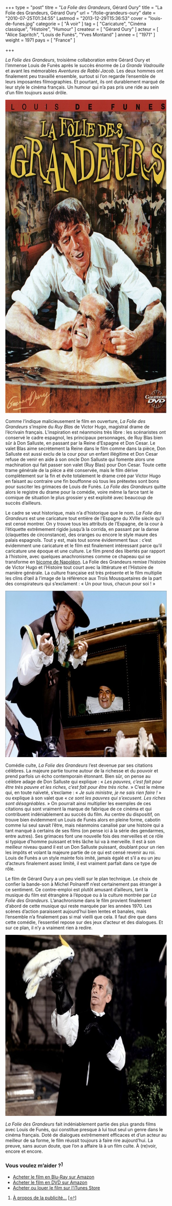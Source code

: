 +++
type = "post"
titre = "<em>La Folie des Grandeurs</em>, Gérard Oury"
title = "La Folie des Grandeurs, Gérard Oury"
url = "/folie-grandeurs-oury"
date = "2010-07-25T01:34:55"
Lastmod = "2013-12-29T15:36:53"
cover = "louis-de-funes.jpg"
categorie = [ "À voir" ]
tag = [ "Caricature", "Cinéma classique", "Histoire", "Humour" ]
createur = [ "Gérard Oury" ]
acteur = [ "Alice Sapritch", "Louis de Funès", "Yves Montand" ]
annee = [ "1971" ]
weight = 1971
pays = [ "France" ]

+++

<p><em>La Folie des Grandeurs</em>, troisième collaboration entre Gérard Oury et l&rsquo;immense Louis de Funès après le succès énorme de <em>La Grande Vadrouille</em> et avant les mémorables <em>Aventures de Rabbi Jacob</em>. Les deux hommes ont finalement peu travaillé ensemble, surtout si l&rsquo;on regarde l&rsquo;ensemble de leurs imposantes filmographies. Et pourtant, ils ont durablement marqué de leur style le cinéma français. Un humour qui n&rsquo;a pas pris une ride au sein d&rsquo;un film toujours aussi drôle.</p>
<div style="text-align: center;"><a href="http://www.allocine.fr/film/fichefilm_gen_cfilm=9268.html" target="_blank"><img class="aligncenter" src="la-folie-des-grandeurs.jpg" border="0" alt="la-folie-des-grandeurs.jpg" width="690" height="978" /></a></div>
<p>Comme l&rsquo;indique malicieusement le film en ouverture, <em>La Folie des Grandeurs</em> s&rsquo;inspire du <em>Ruy Blas</em> de Victor Hugo, magistral drame de l&rsquo;écrivain français. L&rsquo;inspiration est néanmoins très libre : les scénaristes ont conservé le cadre espagnol, les principaux personnages, de Ruy Blas bien sûr à Don Salluste, en passant par la Reine d&rsquo;Espagne et Don Cesar. Le valet Blas aime secrètement la Reine dans le film comme dans la pièce, Don Salluste est aussi exclu de la cour pour un enfant illégitime et Don Cesar refuse de venir en aide à son oncle Don Salluste qui fomente alors une machination qui fait passer son valet (Ruy Blas) pour Don Cesar. Toute cette trame générale de la pièce a été conservée, mais le film dérive complètement sur la fin et évite totalement le drame créé par Victor Hugo en faisant au contraire une fin bouffonne où tous les prétextes sont bons pour susciter les grimaces de Louis de Funès. <em>La Folie des Grandeurs</em> quitte alors le registre du drame pour la comédie, voire même la farce tant le comique de situation le plus grossier y est exploité avec beaucoup de succès d&rsquo;ailleurs.</p>
<p>Le cadre se veut historique, mais n&rsquo;a d&rsquo;historique que le nom. <em>La Folie des Grandeurs</em> est une caricature tout entière de l&rsquo;Espagne du XVIIe siècle qu&rsquo;il est censé montrer. On y trouve tous les attributs de l&rsquo;Espagne, de la cour à l&rsquo;étiquette extrêmement rigide jusqu&rsquo;à la corrida, en passant par la danse (claquettes de circonstance), des oranges ou encore le style maure des palais espagnols. Tout y est, mais tout sonne évidemment faux : c&rsquo;est évidemment une caricature et le film est finalement intéressant parce qu&rsquo;il caricature une époque et une culture. Le film prend des libertés par rapport à l&rsquo;histoire, avec quelques anachronismes comme ce chapeau qui se transforme en <a href="http://fr.wikipedia.org/wiki/Chapeau_de_Napoléon">bicome de Napoléon</a>. La Folie des Grandeurs remixe l&rsquo;histoire de Victor Hugo et l&rsquo;Histoire tout court avec la littérature et l&rsquo;Histoire de manière générale. La culture française est très présente et le film multiplie les clins d&rsquo;œil à l&rsquo;image de la référence aux Trois Mousquetaires de la part des conspirateurs qui s&rsquo;exclament : &laquo;&nbsp;Un pour tous, chacun pour soi !&nbsp;&raquo;</p>
<div style="text-align: center;"><img class="aligncenter" src="la-folie-des-grandeurs-oury.jpg" border="0" alt="la-folie-des-grandeurs-oury.jpg" width="690" height="519" /></div>
<p>Comédie culte, <em>La Folie des Grandeurs</em> l&rsquo;est devenue par ses citations célèbres. La majeure partie tourne autour de la richesse et du pouvoir et prend parfois un écho contemporain étonnant. Bien sûr, on pense au célèbre adage de Don Salluste qui explique : &laquo;&nbsp;<em>Les pauvres, c&rsquo;est fait pour être très pauvre et les riches, c&rsquo;est fait pour être très riche</em>.&nbsp;&raquo; C&rsquo;est le même qui, en toute naïveté, s&rsquo;exclame : &laquo;&nbsp;<em>Je suis ministre, je ne sais rien faire !</em>&nbsp;&raquo; ou explique à son valet que &laquo;&nbsp;<em>ce sont les pauvres qui s&rsquo;excusent. Les riches sont désagréables.</em>&nbsp;&raquo; On pourrait ainsi multiplier les exemples de ces citations qui sont vraiment la marque de fabrique de ce cinéma et qui contribuent indéniablement au succès du film. Au centre du dispositif, on trouve bien évidemment un Louis de Funès alors en pleine forme, cabotin comme lui seul savait l&rsquo;être, mais néanmoins canalisé par une histoire qui a tant manqué à certains de ses films (on pense ici à la série des gendarmes, entre autres). Ses grimaces font une nouvelle fois des merveilles et ce rôle si typique d&rsquo;homme puissant et très lâche lui va à merveille. Il est à son meilleur niveau quand il est un Don Salluste puissant, doublant pour un rien les impôts et volant la majeure partie de ce qui est censé revenir au roi. Louis de Funès a un style mainte fois imité, jamais égalé et s&rsquo;il a eu un jeu d&rsquo;acteurs finalement assez limité, il est vraiment parfait dans ce type de rôle.</p>
<p>Le film de Gérard Oury a un peu vieilli sur le plan technique. Le choix de confier la bande-son à Michel Polnareff n&rsquo;est certainement pas étranger à ce sentiment. Ce contre-emploi est plutôt amusant d&rsquo;ailleurs, tant la musique du film est étrangère à l&rsquo;époque ou à la culture montrée par <em>La Folie des Grandeurs</em>. L&rsquo;anachronisme dans le film provient finalement d&rsquo;abord de cette musique qui reste marquée par les années 1970. Les scènes d&rsquo;action paraissent aujourd&rsquo;hui bien lentes et banales, mais l&rsquo;ensemble n&rsquo;a finalement pas si mal vieilli que cela. Il faut dire que dans cette comédie, l&rsquo;essentiel repose sur des jeux d&rsquo;acteur et des dialogues. Et sur ce plan, il n&rsquo;y a vraiment rien à redire.</p>
<div style="text-align: center;"><img class="aligncenter" src="louis-de-funes-la-folie-des-grandeurs.jpg" border="0" alt="louis-de-funes-la-folie-des-grandeurs.jpg" width="690" height="565" /></div>
<p><em>La Folie des Grandeurs</em> fait indéniablement partie des plus grands films avec Louis de Funès, qui constitue presque à lui tout seul un genre dans le cinéma français. Doté de dialogues extrêmement efficaces et d&rsquo;un acteur au meilleur de sa forme, le film réussit toujours à faire rire aujourd&rsquo;hui. La preuve, sans aucun doute, que l&rsquo;on a affaire là à un film culte. À (re)voir, encore et encore.</p>
<div class="amazon">
<h3>Vous voulez m&rsquo;aider ?<sup><a href="#footnote_0_3706" id="identifier_0_3706" class="footnote-link footnote-identifier-link" title="&Agrave; propos de la publicit&eacute;&hellip;">1</a></sup></h3>
<ul>
<li><a href="http://www.amazon.fr/gp/product/B003EN2SN2/ref=as_li_ss_tl?ie=UTF8&#038;tag=leblogdenic07-21&#038;linkCode=as2&#038;camp=1642&#038;creative=19458&#038;creativeASIN=B003EN2SN2">Acheter le film en Blu-Ray sur Amazon</a></li>
<li><a href="http://www.amazon.fr/gp/product/B0014JKMBI/ref=as_li_ss_tl?ie=UTF8&#038;tag=leblogdenic07-21&#038;linkCode=as2&#038;camp=1642&#038;creative=19458&#038;creativeASIN=B0014JKMBI">Acheter le film en DVD sur Amazon</a></li>
<li><a href="https://itunes.apple.com/fr/movie/la-folie-des-grandeurs/id389109905">Acheter ou louer le film sur l&rsquo;iTunes Store</a></li>
</ul>
</div>
<ol class="footnotes"><li id="footnote_0_3706" class="footnote"><a href="http://voiretmanger.fr/a-propos/publicite/">À propos de la publicité…</a> [<a href="#identifier_0_3706" class="footnote-link footnote-back-link">&#8617;</a>]</li></ol>
